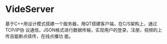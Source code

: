# VideServer
基于C++用设计模式搭建一个服务器，用QT搭建客户端，在C/S架构上，通过TCP/IP协 议通信，JSON格式进行数据传输，实现用户的登录，注册，视频的上传且能断点续传，在线点播功 能。
